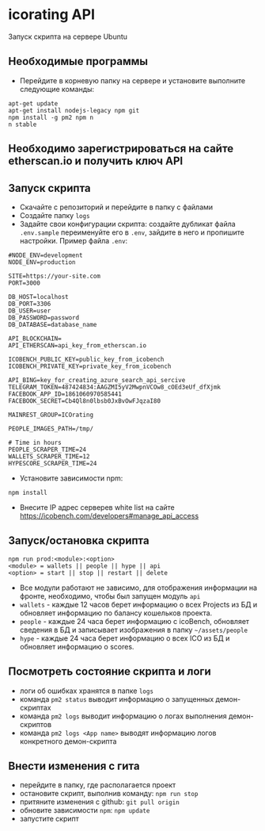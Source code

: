 # icorating API
Запуск скрипта на сервере Ubuntu

## Необходимые программы
- Перейдите в корневую папку на сервере и установите выполните следующие команды:
```
apt-get update
apt-get install nodejs-legacy npm git
npm install -g pm2 npm n
n stable
```

## Необходимо зарегистрироваться на сайте etherscan.io и получить ключ API

## Запуск скрипта
- Скачайте с репозиторий и перейдите в папку с файлами
- Создайте папку `logs`
- Задайте свои конфигурации скрипта: создайте дубликат файла `.env.sample` переименуйте его в `.env`, зайдите в него и пропишите настройки. Пример файла `.env`:
```
#NODE_ENV=development
NODE_ENV=production

SITE=https://your-site.com
PORT=3000

DB_HOST=localhost
DB_PORT=3306
DB_USER=user
DB_PASSWORD=password
DB_DATABASE=database_name

API_BLOCKCHAIN=
API_ETHERSCAN=api_key_from_etherscan.io

ICOBENCH_PUBLIC_KEY=public_key_from_icobench
ICOBENCH_PRIVATE_KEY=private_key_from_icobench

API_BING=key_for_creating_azure_search_api_sercive
TELEGRAM_TOKEN=487424834:AAGZMI5yV2MwpnVCOw8_cOEd3eUf_dfXjmk
FACEBOOK_APP_ID=1861060970585441
FACEBOOK_SECRET=Cb4Ql8n0lbsb0JxBvOwFJqzaI80

MAINREST_GROUP=ICOrating

PEOPLE_IMAGES_PATH=/tmp/

# Time in hours
PEOPLE_SCRAPER_TIME=24
WALLETS_SCRAPER_TIME=12
HYPESCORE_SCRAPER_TIME=24
```
- Установите зависимости npm:
```
npm install
```
- Внесите IP адрес серверев white list на сайте https://icobench.com/developers#manage_api_access

## Запуск/остановка скрипта
```
npm run prod:<module>:<option>
<module> = wallets || people || hype || api
<option> = start || stop || restart || delete
```
- Все модули работают не зависимо, для отображения информации на фронте, необходимо, чтобы был запущен модуль `api`
- `wallets` - каждые 12 часов берет информацию о всех Projects из БД и обновляет информацию по балансу кошельков проекта.
- `people` - каждые 24 часа берет информацию с icoBench, обновляет сведения в БД и записывает изображения в папку `~/assets/people`
- `hype` - каждые 24 часа берет информацию о всех ICO из БД и обновляет информацию о scores.

## Посмотреть состояние скрипта и логи
- логи об ошибках хранятся в папке `logs`
- команда `pm2 status` выводит информацию о запущенных демон-скриптах
- команда `pm2 logs` выводит информацию о логах выполнения демон-скриптов
- команда `pm2 logs <App name>` выводят информацию логов конкретного демон-скрипта

## Внести изменения с гита
- перейдите в папку, где располагается проект
- остановите скрипт, выполнив команду: `npm run stop`
- притяните изменения с github: `git pull origin`
- обновите зависимости `npm`: `npm update`
- запустите скрипт
